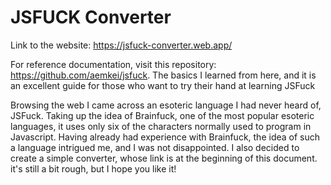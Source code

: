 # JSFUCK Converter

Link to the website: https://jsfuck-converter.web.app/

For reference documentation, visit this repository: https://github.com/aemkei/jsfuck. The basics I learned from here, and it is an excellent guide for those who want to try their hand at learning JSFuck

Browsing the web I came across an esoteric language I had never heard of, JSFuck.
Taking up the idea of ​​Brainfuck, one of the most popular esoteric languages, it uses only six of the characters normally used to program in Javascript.
Having already had experience with Brainfuck, the idea of ​​such a language intrigued me, and I was not disappointed.
I also decided to create a simple converter, whose link is at the beginning of this document. it's still a bit rough, but I hope you like it!
